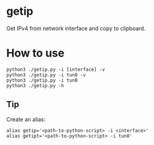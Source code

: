 # getip
Get IPv4 from network interface and copy to clipboard.

# How to use
```
python3 ./getip.py -i [interface] -v
python3 ./getip.py -i tun0 -v
python3 ./getip.py -i tun0
python3 ./getip.py -h
```
## Tip

Create an alias:
```
alias getip='<path-to-python-script> -i <interface>'
alias getipt='<path-to-python-script> -i tun0'
```
